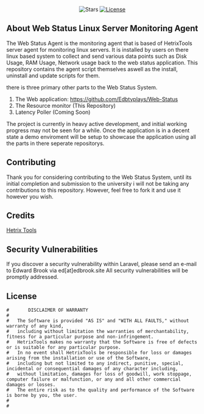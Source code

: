 <p align="center">
<img src="https://img.shields.io/github/stars/Edbtvplays/Web-Status-Agent" alt="Stars">
<a href=""><img src="https://img.shields.io/packagist/l/laravel/framework" alt="License"></a>
</p>


## About Web Status Linux Server Monitoring Agent

The Web Status Agent is the monitoring agent that is based of HetrixTools server agent for monitoring linux servers. It is installed by users on there linux based system to collect and send various data points such as Disk Usage, RAM Usage, Network usage back to the web status application. This repository contains the agent script themselves aswell as the install, uninstall and update scripts for them. 

there is three primary other parts to the Web Status System.

1. The Web application: https://github.com/Edbtvplays/Web-Status
2. The Resource monitor (This Repository)
3. Latency Poller (Coming Soon)

The project is currently in heavy active development, and initial working progress may not be seen for a while. Once the application is in a decent state a demo enviroment will be setup to showcase the application using all the parts in there seperate repositorys.

## Contributing 

Thank you for considering contributing to the Web Status System, until its initial completion and submission to the university i will not be taking any contributions to this repository. However, feel free to fork it and use it however you wish.

## Credits 
[Hetrix Tools](https://hetrixtools.com/)

## Security Vulnerabilities

If you discover a security vulnerability within Laravel, please send an e-mail to Edward Brook via ed[at]edbrook.site All security vulnerabilities will be promptly addressed.

## License 

```
#		DISCLAIMER OF WARRANTY
#
#	The Software is provided "AS IS" and "WITH ALL FAULTS," without warranty of any kind, 
#	including without limitation the warranties of merchantability, fitness for a particular purpose and non-infringement. 
#	HetrixTools makes no warranty that the Software is free of defects or is suitable for any particular purpose. 
#	In no event shall HetrixTools be responsible for loss or damages arising from the installation or use of the Software, 
#	including but not limited to any indirect, punitive, special, incidental or consequential damages of any character including, 
#	without limitation, damages for loss of goodwill, work stoppage, computer failure or malfunction, or any and all other commercial damages or losses. 
#	The entire risk as to the quality and performance of the Software is borne by you, the user.
#
#
```
